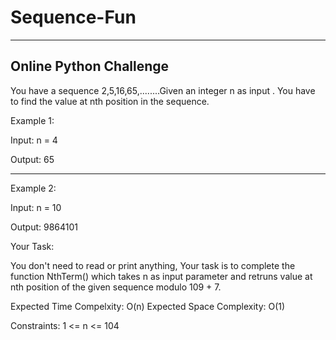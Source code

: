# Sequence-Fun
-----------------------------------
Online Python Challenge
-----------------------------------

You have a sequence 2,5,16,65,........Given an integer n as input . You have to find the value at nth position in the sequence.
 

Example 1:

Input: n = 4

Output: 65

----------------------------------------------------------------------

Example 2:

Input: n = 10

Output: 9864101
 

Your Task:

You don't need to read or print anything, Your task is to complete the function NthTerm() which takes n as input parameter and retruns value at nth position of the given sequence modulo 109 + 7.
 

Expected Time Compelxity:  O(n)
Expected Space Complexity: O(1)
 

Constraints:
1 <= n <= 104
